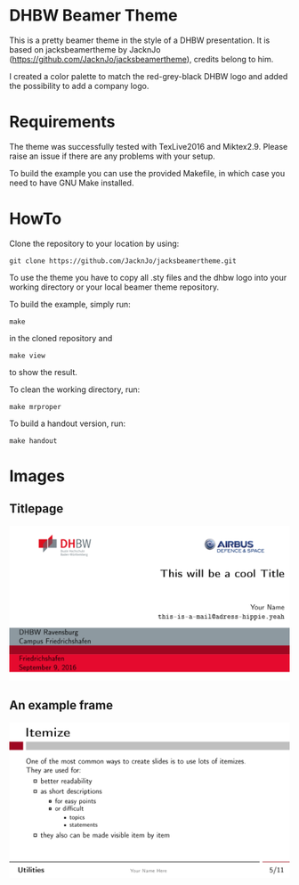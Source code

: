 # DHBW Beamer Theme

This is a pretty beamer theme in the style of a DHBW presentation.
It is based on jacksbeamertheme by JacknJo (https://github.com/JacknJo/jacksbeamertheme), credits belong to him.

I created a color palette to match the red-grey-black DHBW logo and added the possibility to add a company logo.


# Requirements
The theme was successfully tested with TexLive2016 and Miktex2.9.
Please raise an issue if there are any problems with your setup.

To build the example you can use the provided Makefile, in which case you need to have GNU Make installed.


# HowTo
Clone the repository to your location by using:

    git clone https://github.com/JacknJo/jacksbeamertheme.git

To use the theme you have to copy all .sty files and the dhbw logo into your working directory or your local beamer theme repository.

To build the example, simply run:

	make 

in the cloned repository and

	make view 

to show the result.

To clean the working directory, run:

	make mrproper

To build a handout version, run:

	make handout



# Images
## Titlepage
![alt text](images/titlepage.PNG?raw=true "Titlepage")

## An example frame
![alt text](images/frame.PNG?raw=true "Example Frame")


